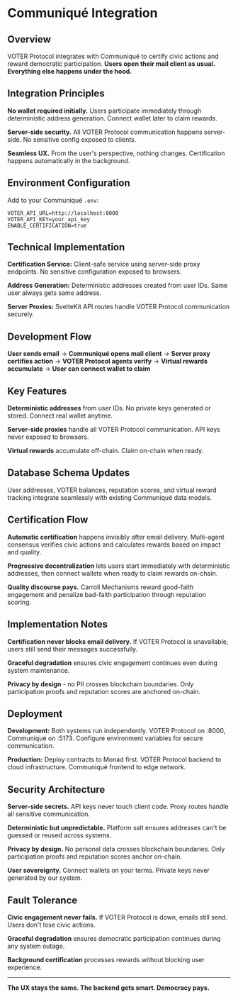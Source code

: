 # Communiqué Integration

## Overview

VOTER Protocol integrates with Communiqué to certify civic actions and reward democratic participation. **Users open their mail client as usual. Everything else happens under the hood.**

## Integration Principles

**No wallet required initially.** Users participate immediately through deterministic address generation. Connect wallet later to claim rewards.

**Server-side security.** All VOTER Protocol communication happens server-side. No sensitive config exposed to clients.

**Seamless UX.** From the user's perspective, nothing changes. Certification happens automatically in the background.

## Environment Configuration

Add to your Communiqué `.env`:

```env
VOTER_API_URL=http://localhost:8000
VOTER_API_KEY=your_api_key
ENABLE_CERTIFICATION=true
```

## Technical Implementation

**Certification Service:** Client-safe service using server-side proxy endpoints. No sensitive configuration exposed to browsers.

**Address Generation:** Deterministic addresses created from user IDs. Same user always gets same address.

**Server Proxies:** SvelteKit API routes handle VOTER Protocol communication securely.

## Development Flow

**User sends email** → **Communiqué opens mail client** → **Server proxy certifies action** → **VOTER Protocol agents verify** → **Virtual rewards accumulate** → **User can connect wallet to claim**

## Key Features

**Deterministic addresses** from user IDs. No private keys generated or stored. Connect real wallet anytime.

**Server-side proxies** handle all VOTER Protocol communication. API keys never exposed to browsers.

**Virtual rewards** accumulate off-chain. Claim on-chain when ready.

## Database Schema Updates

User addresses, VOTER balances, reputation scores, and virtual reward tracking integrate seamlessly with existing Communiqué data models.

## Certification Flow

**Automatic certification** happens invisibly after email delivery. Multi-agent consensus verifies civic actions and calculates rewards based on impact and quality.

**Progressive decentralization** lets users start immediately with deterministic addresses, then connect wallets when ready to claim rewards on-chain.

**Quality discourse pays.** Carroll Mechanisms reward good-faith engagement and penalize bad-faith participation through reputation scoring.

## Implementation Notes

**Certification never blocks email delivery.** If VOTER Protocol is unavailable, users still send their messages successfully.

**Graceful degradation** ensures civic engagement continues even during system maintenance.

**Privacy by design** - no PII crosses blockchain boundaries. Only participation proofs and reputation scores are anchored on-chain.

## Deployment

**Development:** Both systems run independently. VOTER Protocol on :8000, Communiqué on :5173. Configure environment variables for secure communication.

**Production:** Deploy contracts to Monad first. VOTER Protocol backend to cloud infrastructure. Communiqué frontend to edge network.

## Security Architecture

**Server-side secrets.** API keys never touch client code. Proxy routes handle all sensitive communication.

**Deterministic but unpredictable.** Platform salt ensures addresses can't be guessed or reused across systems.

**Privacy by design.** No personal data crosses blockchain boundaries. Only participation proofs and reputation scores anchor on-chain.

**User sovereignty.** Connect wallets on your terms. Private keys never generated by our system.

## Fault Tolerance

**Civic engagement never fails.** If VOTER Protocol is down, emails still send. Users don't lose civic actions.

**Graceful degradation** ensures democratic participation continues during any system outage.

**Background certification** processes rewards without blocking user experience.

---

**The UX stays the same. The backend gets smart. Democracy pays.**